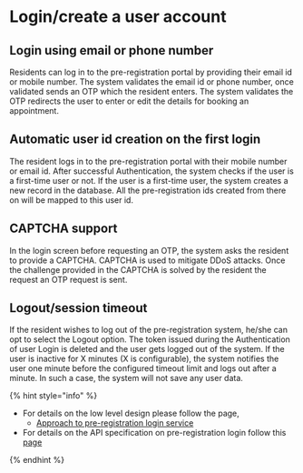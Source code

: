 #  Login/create a user account

##  Login using email or phone number
Residents can log in to the pre-registration portal by providing their email id or mobile number. The system validates the email id or phone number, once validated sends an OTP which the resident enters. The system validates the OTP redirects the user to enter or edit the details for booking an appointment.

## Automatic user id creation on the first login 
The resident logs in to the pre-registration portal with their mobile number or email id. After successful Authentication, the system checks if the user is a first-time user or not. If the user is a first-time user, the system creates a new record in the database. All the pre-registration ids created from there on will be mapped to this user id.

## CAPTCHA support
In the login screen before requesting an OTP, the system asks the resident to provide a CAPTCHA. CAPTCHA is used to mitigate DDoS attacks. Once the challenge provided in the CAPTCHA is solved by the resident the request an OTP request is sent.

## Logout/session timeout 
If the resident wishes to log out of the pre-registration system, he/she can opt to select the Logout option. The token issued during the Authentication of user Login is deleted and the user gets logged out of the system.  If the user is inactive for X minutes (X is configurable), the system notifies the user one minute before the configured timeout limit and logs out after a minute. In such a case, the system will not save any user data.

{% hint style="info" %}

* For details on the low level design please follow the page,
    * [Approach to pre-registration login service](https://github.com/mosip/pre-registration/blob/1.1.5/design/pre-registration/pre-registration-login-service.md)
* For details on the API specification on pre-registration login follow this [page](Pre-Registration-APIs.md#login-service-public)

{% endhint %}